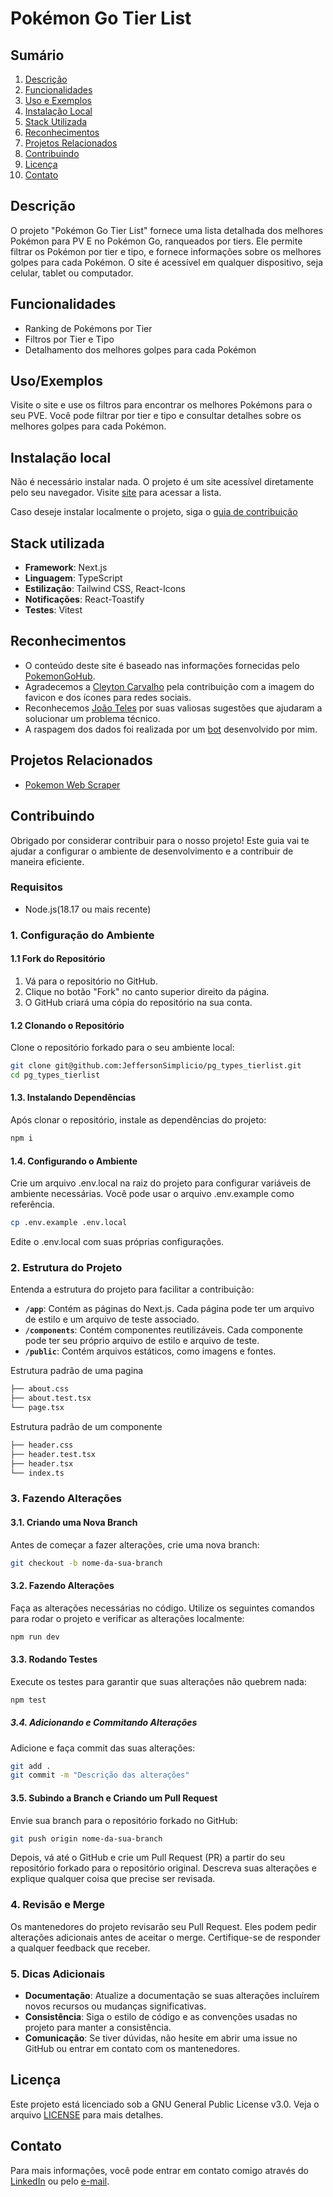 
# Pokémon Go Tier List

## Sumário
1. [Descrição](#descrição)
2. [Funcionalidades](#funcionalidades)
3. [Uso e Exemplos](#usoexemplos)
4. [Instalação Local](#instalação-local)
5. [Stack Utilizada](#stack-utilizada)
6. [Reconhecimentos](#reconhecimentos)
7. [Projetos Relacionados](#projetos-relacionados)
8. [Contribuindo](#contribuindo)
9. [Licença](#licença)
10. [Contato](#contato)

## Descrição

O projeto "Pokémon Go Tier List" fornece uma lista detalhada dos melhores Pokémon para PV E no Pokémon Go, ranqueados por tiers. Ele permite filtrar os Pokémon por tier e tipo, e fornece informações sobre os melhores golpes para cada Pokémon. O site é acessível em qualquer dispositivo, seja celular, tablet ou computador.

## Funcionalidades

- Ranking de Pokémons por Tier
- Filtros por Tier e Tipo
- Detalhamento dos melhores golpes para cada Pokémon

## Uso/Exemplos

Visite o site e use os filtros para encontrar os melhores Pokémons para o seu PVE. Você pode filtrar por tier e tipo e consultar detalhes sobre os melhores golpes para cada Pokémon.

## Instalação local

Não é necessário instalar nada. O projeto é um site acessível diretamente pelo seu navegador. Visite [site](link.site/aqui) para acessar a lista.

Caso deseje instalar localmente o projeto, siga o [guia de contribuição](#1-configuração-do-ambiente)

## Stack utilizada

- **Framework**: Next.js
- **Linguagem**: TypeScript
- **Estilização**: Tailwind CSS, React-Icons
- **Notificações**: React-Toastify
- **Testes**: Vitest

## Reconhecimentos

- O conteúdo deste site é baseado nas informações fornecidas pelo [PokemonGoHub](https://db.pokemongohub.net/best/raid-attackers).
- Agradecemos a [Cleyton Carvalho](https://www.instagram.com/eucreitu/) pela contribuição com a imagem do favicon e dos ícones para redes sociais.
- Reconhecemos [João Teles](https://www.linkedin.com/in/joaotelesk/) por suas valiosas sugestões que ajudaram a solucionar um problema técnico.
- A raspagem dos dados foi realizada por um [bot](https://github.com/JeffersonSimplicio/PGTierList) desenvolvido por mim.

## Projetos Relacionados

 - [Pokemon Web Scraper](https://github.com/JeffersonSimplicio/PGTierList)

## Contribuindo

Obrigado por considerar contribuir para o nosso projeto! Este guia vai te ajudar a configurar o ambiente de desenvolvimento e a contribuir de maneira eficiente.

### Requisitos

- Node.js(18.17 ou mais recente)

### 1. Configuração do Ambiente

#### 1.1 Fork do Repositório

1. Vá para o repositório no GitHub.
2. Clique no botão "Fork" no canto superior direito da página.
3. O GitHub criará uma cópia do repositório na sua conta.

#### 1.2 Clonando o Repositório

Clone o repositório forkado para o seu ambiente local:
```bash
git clone git@github.com:JeffersonSimplicio/pg_types_tierlist.git
cd pg_types_tierlist
```
#### 1.3. Instalando Dependências

Após clonar o repositório, instale as dependências do projeto:

```bash
npm i
```

#### 1.4. Configurando o Ambiente

Crie um arquivo .env.local na raiz do projeto para configurar variáveis de ambiente necessárias. Você pode usar o arquivo .env.example como referência.

```bash
cp .env.example .env.local
```

Edite o .env.local com suas próprias configurações.

### 2. Estrutura do Projeto

Entenda a estrutura do projeto para facilitar a contribuição:

- **`/app`**: Contém as páginas do Next.js. Cada página pode ter um arquivo de estilo e um arquivo de teste associado.
- **`/components`**: Contém componentes reutilizáveis. Cada componente pode ter seu próprio arquivo de estilo e arquivo de teste.
- **`/public`**: Contém arquivos estáticos, como imagens e fontes.

Estrutura padrão de uma pagina
```bash
├── about.css
├── about.test.tsx
└── page.tsx
```

Estrutura padrão de um componente
```bash
├── header.css
├── header.test.tsx
├── header.tsx
└── index.ts
```

### 3. Fazendo Alterações

#### 3.1. Criando uma Nova Branch

Antes de começar a fazer alterações, crie uma nova branch:

```bash
git checkout -b nome-da-sua-branch
```

#### 3.2. Fazendo Alterações

Faça as alterações necessárias no código. Utilize os seguintes comandos para rodar o projeto e verificar as alterações localmente:

```bash
npm run dev
```

#### 3.3. Rodando Testes

Execute os testes para garantir que suas alterações não quebrem nada:

```bash
npm test
```

##### 3.4. Adicionando e Commitando Alterações

Adicione e faça commit das suas alterações:

```bash
git add .
git commit -m "Descrição das alterações"
```

#### 3.5. Subindo a Branch e Criando um Pull Request

Envie sua branch para o repositório forkado no GitHub:

```bash
git push origin nome-da-sua-branch
```

Depois, vá até o GitHub e crie um Pull Request (PR) a partir do seu repositório forkado para o repositório original. Descreva suas alterações e explique qualquer coisa que precise ser revisada.

### 4. Revisão e Merge

Os mantenedores do projeto revisarão seu Pull Request. Eles podem pedir alterações adicionais antes de aceitar o merge. Certifique-se de responder a qualquer feedback que receber.

### 5. Dicas Adicionais

- **Documentação**: Atualize a documentação se suas alterações incluírem novos recursos ou mudanças significativas.
- **Consistência**: Siga o estilo de código e as convenções usadas no projeto para manter a consistência.
- **Comunicação**: Se tiver dúvidas, não hesite em abrir uma issue no GitHub ou entrar em contato com os mantenedores.

## Licença
Este projeto está licenciado sob a GNU General Public License v3.0. Veja o arquivo [LICENSE](./LICENSE) para mais detalhes.

## Contato
Para mais informações, você pode entrar em contato comigo através do [LinkedIn](https://www.linkedin.com/in/jefferson-simplicio/) ou pelo <a href="mailto:jeffersonsimplicio.js+pg_tierlist@gmail.com" target="_blank">e-mail</a>.